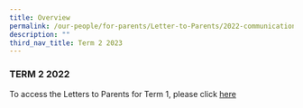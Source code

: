 ```yaml
---
title: Overview
permalink: /our-people/for-parents/Letter-to-Parents/2022-communications/Term-2-2022/overview/
description: ""
third_nav_title: Term 2 2023
---
```

### TERM 2 2022



To access the Letters to Parents for Term 1, please click [here](https://drive.google.com/drive/folders/1K57DSabNN9pklhg6dWocQPIjgnxjbmX9?usp=sharing)